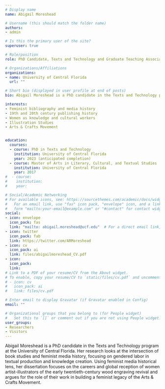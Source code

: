 ```yaml
---
# Display name
name: Abigail Moreshead

# Username (this should match the folder name)
authors:
- admin

# Is this the primary user of the site?
superuser: true

# Role/position
role: PhD Candidate, Texts and Technology and Graduate Teaching Associate, English Department

# Organizations/Affiliations
organizations:
- name: University of Central Florida
  url: ""

# Short bio (displayed in user profile at end of posts)
bio: Abigail Moreshead is a PhD candidate in the Texts and Technology program at the University of Central Florida. Her research looks at the intersection of book studies and feminist media history, focusing on gendered labor in textual production and knowledge creation. Using feminist media historical lens, her dissertation focuses on the careers and global reception of women artist-illustrators of the early twentieth-century wood engraving revival and argues for the role of their work in building a feminist legacy of the Arts & Crafts Movement. 

interests:
- Feminist bibliography and media history
- 19th and 20th century publishing history
- Women as knowledge and cultural workers
- Illustration Studies
- Arts & Crafts Movement


education:
  courses:
  - course: PhD in Texts and Technology
    institution: University of Central Florida
    year: 2023 (anticipated completion)
  - course: Master of Arts in Literary, Cultural, and Textual Studies
    institution: University of Central Florida
    year: 2017
#  - course:
#    institution:
#    year:

# Social/Academic Networking
# For available icons, see: https://sourcethemes.com/academic/docs/widgets/#icons
#   For an email link, use "fas" icon pack, "envelope" icon, and a link in the
#   form "mailto:your-email@example.com" or "#contact" for contact widget.
social:
- icon: envelope
  icon_pack: fas
  link: "mailto: abigail.moreshead@ucf.edu"  # For a direct email link, use "mailto:test@example.org".
- icon: twitter
  icon_pack: fab
  link: https://twitter.com/ARMoreshead
- icon: cv
  icon_pack: ai
  link: files/abigailmoreshead_CV.pdf
- icon:
  icon_pack:
  link:
# Link to a PDF of your resume/CV from the About widget.
# To enable, copy your resume/CV to `static/files/cv.pdf` and uncomment the lines below.  
# - icon: cv
#   icon_pack: ai
#   link: files/cv.pdf

# Enter email to display Gravatar (if Gravatar enabled in Config)
email: ""

# Organizational groups that you belong to (for People widget)
#   Set this to `[]` or comment out if you are not using People widget.  
user_groups:
- Researchers
- Visitors
---
```


Abigail Moreshead is a PhD candidate in the Texts and Technology program at the University of Central Florida. Her research looks at the intersection of book studies and feminist media history, focusing on gendered labor in textual production and knowledge creation. Using feminist media historical lens, her dissertation focuses on the careers and global reception of women artist-illustrators of the early twentieth-century wood engraving revival and argues for the role of their work in building a feminist legacy of the Arts & Crafts Movement. 

